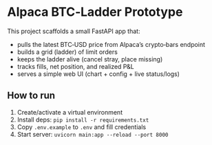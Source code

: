 # Alpaca BTC‑Ladder Prototype

This project scaffolds a small FastAPI app that:
- pulls the latest BTC‑USD price from Alpaca’s crypto‑bars endpoint
- builds a grid (ladder) of limit orders
- keeps the ladder alive (cancel stray, place missing)
- tracks fills, net position, and realized P&L
- serves a simple web UI (chart + config + live status/logs)

## How to run

1. Create/activate a virtual environment
2. Install deps: `pip install -r requirements.txt`
3. Copy `.env.example` to `.env` and fill credentials
4. Start server: `uvicorn main:app --reload --port 8000`
